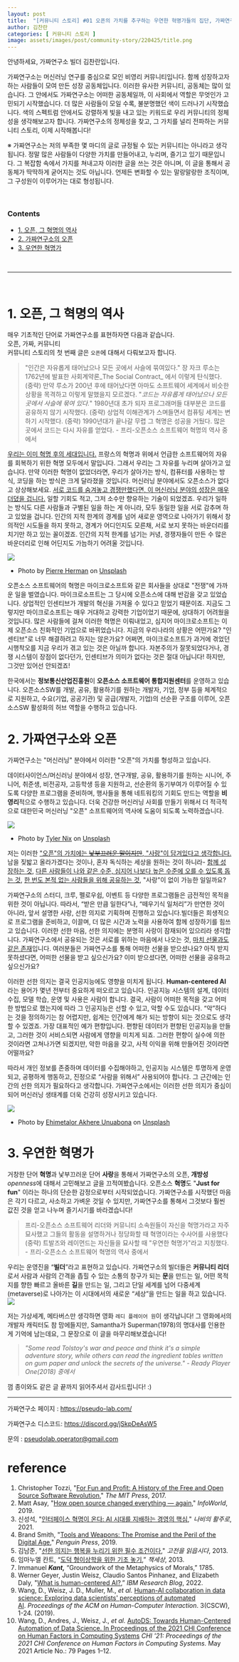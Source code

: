 ```yaml
---
layout: post
title:  "[커뮤니티 스토리] #01 오픈의 가치를 추구하는 우연한 혁명가들의 집단, 가짜연구소"
author: 김찬란
categories: [ 커뮤니티 스토리 ]
image: assets/images/post/community-story/220425/title.png
---
```


안녕하세요, 가짜연구소 빌더 김찬란입니다.

가짜연구소는 머신러닝 연구를 중심으로 모인 비영리 커뮤니티입니다. 함께 성장하고자 하는 사람들이 모여 만든 성장 공동체입니다. 이러한 유사한 커뮤니티, 공동체는 많이 있습니다. 그 안에서도 가짜연구소는 어떠한 공동체일까, 이 사회에서 역할은 무엇인가 고민되기 시작했습니다. 더 많은 사람들이 모일 수록, 불분명했던 색이 드러나기 시작했습니다. 색의 스펙트럼 안에서도 강렬하게 빛을 내고 있는 키워드로 우리 커뮤니티의 정체성을 생각해보고자 합니다. 가짜연구소의 정체성을 찾고, 그 가치를 널리 전파하는 커뮤니티 스토리, 이제 시작해봅니다!

※ 가짜연구소는 저의 부족한 몇 마디의 글로 규정될 수 있는 커뮤니티는 아니라고 생각됩니다. 정말 많은 사람들이 다양한 가치를 만들어내고, 누리며, 즐기고 있기 때문입니다. 그 복잡함 속에서 가지를 쳐내고자 이러한 글을 쓰는 것은 아니며, 이 글을 통해서 공동체가 딱딱하게 굳어지는 것도 아닙니다. 언제든 변화할 수 있는 말랑말랑한 조직이며, 그 구성원이 이루어가는 대로 형성됩니다.

<br/>

### Contents
* [1. 오픈, 그 혁명의 역사](1.-오픈,-그-혁명의-역사)
* [2. 가짜연구소의 오픈](2.-가짜연구소의-오픈)
* [3. 우연한 혁명가](3.-우연한-혁명가)

<br/>

---

<br/>

# 1. 오픈, 그 혁명의 역사

매우 기초적인 단어로 가짜연구소를 표현하자면 다음과 같습니다. <br/>
<span><a class="px-1 text-black bg-primary">오픈</a></span>, <span><a class="px-1 text-black bg-primary">가짜</a></span>, <span><a class="px-1 text-black bg-primary">커뮤니티</a></span><br/>
커뮤니티 스토리의 첫 번째 글은 `오픈`에 대해서 다뤄보고자 합니다.

> "인간은 자유롭게 태어났으나 모든 곳에서 사슬에 묶여있다." 장 자크 루소는 1762년에 발표한 사회계약론_The Social Contract_ 에서 이렇게 탄식했다. (중략) 만약 루소가 200년 후에 태어났다면 아마도 소프트웨어 세계에서 비슷한 상황을 목격하고 이렇게 말했을지 모르겠다. "_코드는 자유롭게 태어났으나 모든 곳에서 사슬에 묶여 있다._" 1980년대 초가 되자 프로그래머들 대부분은 코드를 공유하지 않기 시작했다. (중략) 상업적 이해관계가 스며들면서 컴퓨팅 세계는 변하기 시작했다. (중략) 1990년대가 끝나갈 무렵 그 혁명은 성공을 거뒀다. 많은 곳에서 코드는 다시 자유를 얻었다. - 프리-오픈소스 소프트웨어 혁명의 역사 중에서

<ins>우리는 이미 혁명 후의 세대입니다.</ins> 프랑스의 혁명과 위에서 언급한 소프트웨어의 자유를 회복하기 위한 혁명 모두에서 말입니다. 그래서 우리는 그 자유를 누리며 살아가고 있습니다. 만약 이러한 혁명이 없었더라면, 우리가 살아가는 방식, 컴퓨터를 사용하는 방식, 코딩을 하는 방식은 크게 달라졌을 것입니다. 머신러닝 분야에서도 오픈소스가 없다고 상상해보세요. <ins>서로 코드를 숨겨놓고 경쟁만했다면, 이 머신러닝 분야의 성장은 매우 더뎠을 겁니다.</ins> 일할 기회도 적고, 그저 소수만 향유하는 기술이 되었겠죠. 우리가 일하는 방식도 다른 사람들과 구별된 일을 하는 게 아니라, 모두 동일한 일을 서로 감추며 하고 있었을 겁니다. 인간의 지적 한계의 경계를 넘어 새로운 영역으로 나아가기 위해서 창의적인 시도들을 하지 못하고, 경계가 어디인지도 모른채, 서로 보지 못하는 바운더리를 치기만 하고 있는 꼴이겠죠. 인간의 지적 한계를 넘기는 커녕, 경쟁자들이 만든 수 많은 바운더리로 인해 어딘지도 가늠하기 어려울 것입니다.

![](/assets/images/post/community-story/220425/one.jpg)
- Photo by [Pierre Herman](https://unsplash.com/@lepipotron?utm_source=unsplash&utm_medium=referral&utm_content=creditCopyText) on [Unsplash](https://unsplash.com/s/photos/revolution?utm_source=unsplash&utm_medium=referral&utm_content=creditCopyText)

오픈소스 소프트웨어의 혁명은 마이크로소프트와 같은 회사들을 상대로 "전쟁"에 가까운 일을 벌였습니다. 마이크로소프트는 그 당시에 오픈소스에 대해 반감을 갖고 있었습니다. 상업적인 인센티브가 개발의 혁신을 가져올 수 있다고 믿었기 때문이죠. 지금도 그렇지만 마이크로소프트는 매우 거대하고 강력한 기업이었기 때문에, 상대하기 어려웠을 것입니다. 많은 사람들에 걸쳐 이러한 혁명은 이뤄내었고, 심지어 마이크로소프트는 이제 오픈소스 친화적인 기업으로 바뀌었습니다. 지금의 우리나라의 상황은 어떤가요? "인센티브"로 너무 해결하려고 하지는 않은가요? 어쩌면, 마이크로소프트가 과거에 겪었던 시행착오를 지금 우리가 겪고 있는 것은 아닐까 합니다. 자본주의가 잘못되었다거나, 경쟁 시스템이 장점이 없다던가, 인센티브가 의미가 없다는 것은 절대 아닙니다! 하지만, 그것만 있어선 안되겠죠!

한국에서는 **정보통신산업진흥원**이 **오픈소스 소프트웨어 통합지원센터**를 운영하고 있습니다. 오픈소스SW를 개발, 공유, 활용하기를 원하는 개발자, 기업, 정부 등을 체계적으로 지원하고, 수요(기업, 공공기관) 및 공급(개발자, 기업)의 선순환 구조를 이루어, 오픈소스SW 활성화의 허브 역할을 수행하고 있습니다. 

# 2. 가짜연구소와 오픈

가짜연구소는 "머신러닝" 분야에서 이러한 "오픈"의 가치를 형성하고 있습니다. 

데이터사이언스/머신러닝 분야에서 성장, 연구개발, 공유, 활용하기를 원하는 시니어, 주니어, 취준생, 비전공자, 고등학생 등을 지원하고, 선순환의 동기부여가 이루어질 수 있도록 다양한 프로그램을 준비하며, 행사들을 통해 네트워킹의 기회도 만드는 역할을 **비영리**적으로 수행하고 있습니다. 더욱 건강한 머신러닝 사회를 만들기 위해서 더 적극적으로 대한민국 머신러닝 "오픈" 소프트웨어의 역사에 도움이 되도록 노력하겠습니다. 

![](/assets/images/post/community-story/220425/two.jpg)
- Photo by [Tyler Nix](https://unsplash.com/@nixcreative?utm_source=unsplash&utm_medium=referral&utm_content=creditCopyText) on [Unsplash](https://unsplash.com/?utm_source=unsplash&utm_medium=referral&utm_content=creditCopyText)

저는 이러한 <ins>"오픈"의 가치에는 ~~낯부끄러운 말이지만~~, "사랑"이 담겨있다고 생각합니다.</ins> 남을 짖밟고 올라가겠다는 것이나, 혼자 독식하는 세상을 원하는 것이 하니라- <ins>함께 성장하는 것</ins>, <ins>다른 사람들이 나와 같은 수준, 심지어 나보다 높은 수준에 오를 수 있도록 돕는 것</ins>, <ins>한 번도 본적 없는 사람들을 위해 공유하는 것</ins>, "사랑"이 없이 가능한 일일까요?

가짜연구소의 스터디, 크루, 펠로우쉽, 이벤트 등 다양한 프로그램들은 금전적인 목적을 위한 것이 아닙니다. 따라서, “받은 만큼 일한다”나, “떼우기식 일처리”가 만연한 것이 아니라, 앞서 설명한 사랑, 선한 의지로 기획하며 진행하고 있습니다.빌더들은 희생적으로 프로그램을 준비하고, 이끌며, 더 많은 시간과 노력을 사용하여 함께 성장하기를 힘쓰고 있습니다. 이러한 선한 마음, 선한 의지에는 분명히 사랑이 잠재되어 있으리라 생각합니다. 가짜연구소에서 공유되는 것은 서로를 위하는 마음에서 나오는 것, <ins>마치 선물과도 같은 존재</ins>입니다. 여러분들은 가짜연구소를 통해 어떠한 선물을 받으셨나요? 아직 받지 못하셨다면, 어떠한 선물을 받고 싶으신가요? 이미 받으셨다면, 어떠한 선물을 공유하고 싶으신가요? 

이러한 선한 의지는 결국 인공지능에도 영향을 미치게 됩니다. **Human-centered AI**라는 용어가 몇년 전부터 중요하게 떠오르고 있습니다. 인공지능 시스템의 설계, 데이터 수집, 모델 학습, 운영 및 사용은 사람이 합니다. 결국, 사람이 어떠한 목적을 갖고 어떠한 방법으로 했는지에 따라 그 인공지능은 선할 수 있고, 악할 수도 있습니다. “악”하다는 것을 정의하기는 참 어렵지만, 쉽게는 인간에게 해가 되는 방향이 되는 것으로도 생각할 수 있겠죠. 가장 대표적인 예가 편향입니다. 편향된 데이터가 편향된 인공지능을 만들고, 그러한 것이 서비스되면 사람에게 영향을 미치게 되죠. 그러한 편향이 실수에 의한 것이라면 고쳐나가면 되겠지만, 악한 마음을 갖고, 사적 이익을 위해 만들어진 것이라면 어떨까요? 

따라서 개인 정보를 존중하며 데이터를 수집해야하고, 인공지능 시스템은 투명하게 운영되고, 공평하게 행동하고, 진정으로 “사람을 위해서” 사용되어야 합니다. 그 근간에는 인간의 선한 의지가 필요하다고 생각합니다. 가짜연구소에서는 이러한 선한 의지가 중심이되어 머신러닝 생태계를 더욱 건강히 성장시키고 있습니다.

![](/assets/images/post/community-story/220425/three.jpg)
- Photo by [Ehimetalor Akhere Unuabona](https://unsplash.com/@theeastlondonphotographer?utm_source=unsplash&utm_medium=referral&utm_content=creditCopyText) on [Unsplash](https://unsplash.com/s/photos/prejudice?utm_source=unsplash&utm_medium=referral&utm_content=creditCopyText)

# 3. 우연한 혁명가

거창한 단어 **혁명**과 낯부끄러운 단어 **사랑**을 통해서 가짜연구소의 오픈, **개방성***openness*에 대해서 고민해보고 글을 끄적여봤습니다. 오픈소스 **혁명**도 "**Just for fun**" 이라는 하나의 단순한 감정으로부터 시작되었습니다. 가짜연구소를 시작했던 마음은 각기 다르고, 사소하고 가벼운 것일 수 있지만, 가짜연구소를 통해서 그것보다 훨씬 값진 것을 얻고 나누며 즐기시기를 바라겠습니다!

> 프리-오픈소스 소프트웨어 리더와 커뮤니티 소속원들이 자신을 혁명가라고 자주 묘사했고 그들의 활동을 설명하거나 정당화할 때 혁명이라는 수사어를 사용했다 (중략) 트발즈와 레이먼드는 자신들을 묘사할 때 "우연한 혁명가"라고 지칭했다. - 프리-오픈소스 소프트웨어 혁명의 역사 중에서
> 

우리는 운영진을 “**빌더**”라고 표현하고 있습니다. 가짜연구소의 빌더들은 **커뮤니티 리더**로서 사람과 사람의 간격을 좁힐 수 있는 소통의 창구가 되는 **문**을 만드는 일, 어떤 목적지를 향한 빠르고 올바른 **길**을 만드는 일, 그리고 단일 세계를 넘어 다중세계(metaverse)로 나아가는 이 시대에서의 새로운 “세상”을 만드는 일을 하고 있습니다.
![](/assets/images/post/community-story/220425/four.JPG)

저는 가상세계, 메타버스만 생각하면 영화 `레디 플레이어 원`이 생각납니다! 그 영화에서의 개발자 캐릭터도 참 맘에들지만, Samantha가 Superman(1978)의 명대사를 인용한 게 기억에 남는데요, 그 문장으로 이 글을 마무리해보겠습니다! 

> *"Some read Tolstoy's war and peace and think it's a simple adventure story, while others can read the ingredient tables written on gum paper and unlock the secrets of the universe." - Ready Player One(2018) 중에서*
> 

껌 종이와도 같은 글 끝까지 읽어주셔서 감사드립니다! :)

---

가짜연구소 페이지 : https://pseudo-lab.com/

가짜연구소 디스코드: https://discord.gg/jSkpDeAsW5

문의 : pseudolab.operator@gmail.com


# reference
1. Christopher Tozzi, "[For Fun and Profit: A History of the Free and Open Source Software Revolution](https://mitpress.mit.edu/books/fun-and-profit)," *The MIT Press*, 2017.
2. Matt Asay, "[How open source changed everything — again](https://www.infoworld.com/article/3481661/how-open-source-changed-everything-again.html)," *InfoWorld*, 2019.
3. 신성석, "[인터페이스 혁명이 온다: AI 시대를 지배하는 경영의 핵심](http://www.yes24.com/Product/Goods/102284346)," *나비의 활주로*, 2021.
4. Brand Smith, "[Tools and Weapons: The Promise and the Peril of the Digital Age](https://www.amazon.com/Tools-Weapons-Promise-Peril-Digital/dp/1984877712)," *Penguin Press*, 2019.
5. 김남준, "[선한 의지는 행복을 누리기 위한 필수 조건이다](http://newsteacher.chosun.com/site/data/html_dir/2013/10/21/2013102100028.html)," *고전을 읽읍시다*, 2013.
6. 임마누엘 칸트, “[도덕 형이상학을 위한 기초 놓기](http://www.kyobobook.co.kr/product/detailViewKor.laf?ejkGb=KOR&mallGb=KOR&barcode=9791159313356&orderClick=LAG&Kc=),” *책세상*, 2013.
7. Immanuel ***Kant,*** “Groundwork of the Metaphysics of Morals,” 1785.
8. Werner Geyer, Justin Weisz, Claudio Santos Pinhanez, and Elizabeth Daly, "[What is human-centered AI?](https://research.ibm.com/blog/what-is-human-centered-ai),” *IBM Research Blog*, 2022.
9. Wang, D., Weisz, J. D., Muller, M., *et al.* [Human-AI collaboration in data science: Exploring data scientists' perceptions of automated AI](https://dl.acm.org/doi/10.1145/3359313). *Proceedings of the ACM on Human-Computer Interaction*. 3(CSCW), 1-24. (2019).
10. Wang, D., Andres, J., Weisz, J., *et al.* [AutoDS: Towards Human-Centered Automation of Data Science. In Proceedings of the 2021 CHI Conference on Human Factors in Computing Systems](https://research.ibm.com/publications/autods-towards-human-centered-automation-of-data-science) *CHI '21: Proceedings of the 2021 CHI Conference on Human Factors in Computing Systems.* May 2021 Article No.: 79 Pages 1–12.
